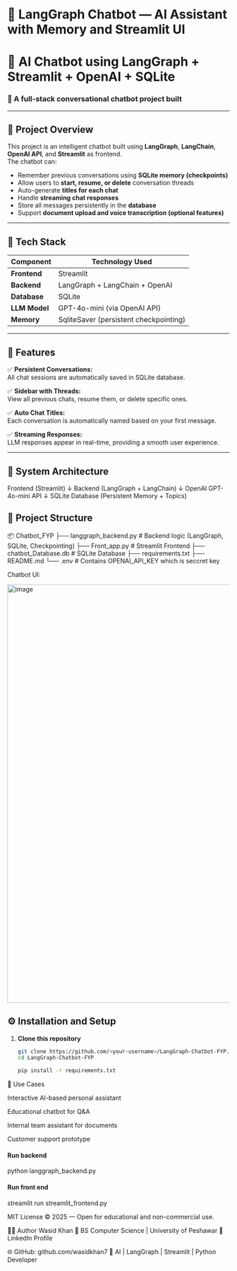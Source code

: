 # 💬 LangGraph Chatbot — AI Assistant with Memory and Streamlit UI  
# 💬 AI Chatbot using LangGraph + Streamlit + OpenAI + SQLite

### 🧠 A full-stack conversational chatbot project built 

---

## 📑 Project Overview
This project is an intelligent chatbot built using **LangGraph**, **LangChain**, **OpenAI API**, and **Streamlit** as frontend.  
The chatbot can:
- Remember previous conversations using **SQLite memory (checkpoints)**
- Allow users to **start, resume, or delete** conversation threads
- Auto-generate **titles for each chat**
- Handle **streaming chat responses**
- Store all messages persistently in the **database**
- Support **document upload and voice transcription (optional features)**

---

## 🧩 Tech Stack

| Component | Technology Used |
|------------|----------------|
| **Frontend** | Streamlit |
| **Backend** | LangGraph + LangChain + OpenAI |
| **Database** | SQLite |
| **LLM Model** | GPT-4o-mini (via OpenAI API) |
| **Memory** | SqliteSaver (persistent checkpointing) |

---

## 🚀 Features

✅ **Persistent Conversations:**  
All chat sessions are automatically saved in SQLite database.

✅ **Sidebar with Threads:**  
View all previous chats, resume them, or delete specific ones.

✅ **Auto Chat Titles:**  
Each conversation is automatically named based on your first message.

✅ **Streaming Responses:**  
LLM responses appear in real-time, providing a smooth user experience.

---
## 🧱 System Architecture

Frontend (Streamlit)
↓
Backend (LangGraph + LangChain)
↓
OpenAI GPT-4o-mini API
↓
SQLite Database (Persistent Memory + Topics)


## 📂 Project Structure
📦 Chatbot_FYP
├── langgraph_backend.py # Backend logic (LangGraph, SQLite, Checkpointing)
├── Front_app.py # Streamlit Frontend
├── chatbot_Database.db # SQLite Database
├── requirements.txt
├── README.md
└── .env # Contains OPENAI_API_KEY which is seccret key


Chatbot UI:

<img width="1919" height="946" alt="image" src="https://github.com/user-attachments/assets/389bae0d-31bf-42e5-88f8-f10e9b02ca66" />



## ⚙️ Installation and Setup

1. **Clone this repository**
   ```bash
   git clone https://github.com/<your-username>/LangGraph-Chatbot-FYP.git
   cd LangGraph-Chatbot-FYP

   pip install -r requirements.txt

🧠 Use Cases

Interactive AI-based personal assistant

Educational chatbot for Q&A

Internal team assistant for documents

Customer support prototype


#### Run backend
python langgraph_backend.py

#### Run front end
streamlit run streamlit_frontend.py

MIT License © 2025 — Open for educational and non-commercial use.


🧑‍💻 Author
Wasid Khan
📍 BS Computer Science | University of Peshawar
🔗 LinkedIn Profile

🌐 GitHub: github.com/wasidkhan7
💼 AI | LangGraph | Streamlit | Python Developer
